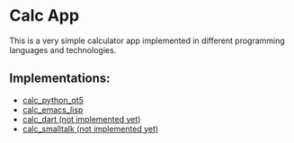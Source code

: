# Calc App #

This is a very simple calculator app implemented in different programming languages and technologies.

## Implementations:
* [calc_python_qt5](calc_python_qt5/README.md)
* [calc_emacs_lisp](calc_elisp/README.md)
* [calc_dart (not implemented yet)](/)
* [calc_smalltalk (not implemented yet)](/)
